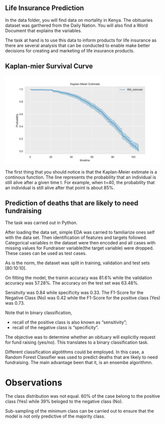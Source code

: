 ## Life Insurance Prediction

In the data folder, you will find data on mortality in Kenya.
The obituaries dataset was garthered from the Daily Nation.
You will also find a Word Document that explains the variables.

The task at hand is to use this data to inform products for life insurance as there are
several analysis that can be conducted to enable make better decisions for creating and
marketing of life insurance products.

## Kaplan-mier Survival Curve
![alt text](images/Kaplan-meier_Survival_Curve.png "Kaplan-meier Survival Curve")

The first thing that you should notice is that the Kaplan-Meier estimate is a continous
function. The line represents the probability that an individual is still alive after a
given time t. For example, when t=40, the probability that an individual is still alive after
that point is about 85%.


## Prediction of deaths that are likely to need fundraising
The task was carried out in Python.

After loading the data set, simple EDA was carried to familiarize ones self with  the data set.
Then identification of features and targets followed.
Categorical variables in the dataset were then encoded and all cases with missing values for
Fundraiser variable(the target variable) were dropped. These cases can be used as test cases.

As is the norm, the dataset was split in training, validation and test sets [80:10:10].

On fitting the model, the trainin accuracy was 81.6% while the validation accuracy was 57.28%.
The accuracy on the test set was 63.48%.

Sensitvity was 0.84 while specificity was 0.33.
The F1-Score for the Negative Class (No) was 0.42 while the F1-Score for the positive class (Yes)
was 0.73.

Note that in binary classification,
*	recall of the positive class is also known as “sensitivity”;
*	recall of the negative class is “specificity”.

The objective was to determine whether an obituary will explicitly request for fund raising
(yes/no). This translates to a binary classification task.

Different classification algotithms could be employed. In this case, a Random Forest Classifier
was used to predict deaths that are likely to need fundraising. The main advantage been that it,
is an ensembe algorithmn.

# Observations
The class distribution was not equal. 60% of the case belong to the positive class (Yes) while
39% beloged to the negative class (No).

Sub-sampling of the minimum class can be carried out to ensure that the model is not only
predictive of the majority class.
